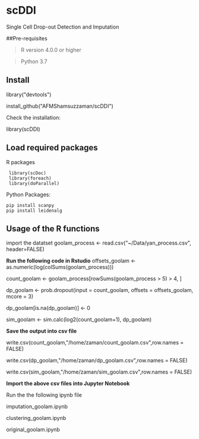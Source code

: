 # scDDI

Single Cell Drop-out Detection and Imputation

##Pre-requisites

> R version  4.0.0 or higher

> Python 3.7

## Install
library("devtools")

install_github("AFMShamsuzzaman/scDDI")

Check the installation:

library(scDDI)

## Load required packages

R packages

     library(scDoc)
     library(foreach)
     library(doParallel)

Python Packages: 
 
    pip install scanpy
    pip install leidenalg


## Usage of the R functions

import the datatset
goolam_process <- read.csv("~/Data/yan_process.csv", header=FALSE)

**Run the following code in Rstudio**
offsets_goolam <- as.numeric(log(colSums(goolam_process)))

count_goolam <- goolam_process[rowSums(goolam_process > 5) > 4, ]

dp_goolam <- prob.dropout(input = count_goolam, offsets = offsets_goolam, mcore = 3)

dp_goolam[is.na(dp_goolam)] <- 0

sim_goolam <- sim.calc(log2(count_goolam+1), dp_goolam)

**Save the output into csv file**

write.csv(count_goolam,"/home/zaman/count_goolam.csv",row.names = FALSE)

write.csv(dp_goolam,"/home/zaman/dp_goolam.csv",row.names = FALSE)

write.csv(sim_goolam,"/home/zaman/sim_goolam.csv",row.names = FALSE)

**Import the above csv files into Jupyter Notebook**

Run the the following ipynb file

imputation_goolam.ipynb

clustering_goolam.ipynb

original_goolam.ipynb
